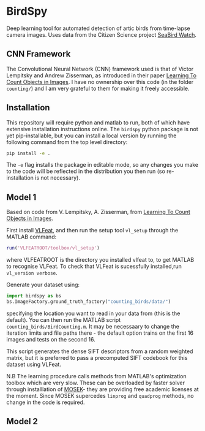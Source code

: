 # BirdSpy

Deep learning tool for automated detection of artic birds from time-lapse camera images. Uses data from the Citizen Science project [SeaBird Watch](https://www.zooniverse.org/projects/penguintom79/seabirdwatch).

## CNN Framework

The Convolutional Neural Network (CNN) framework used is that of Victor Lempitsky and Andrew Zisserman, as introduced in their paper [Learning To Count Objects in Images](http://www.robots.ox.ac.uk/~vgg/research/counting/index.html). I have no ownership over this code (in the folder `counting/`) and I am very grateful to them for making it freely accessible.

## Installation

This repository will require python and matlab to run, both of which have extensive installation instructions online. The `birdspy` python package is not yet pip-installable, but you can install a local version by running the following command from the top level directory:

```bash
pip install -e .
```

The `-e` flag installs the package in editable mode, so any changes you make to the code will be reflected in the distribution you then run (so re-installation is not necessary).

## Model 1

Based on code from V. Lempitsky, A. Zisserman, from [Learning To Count Objects in Images](http://www.robots.ox.ac.uk/~vgg/research/counting/index.html).

First install [VLFeat](https://www.vlfeat.org/), and then run the setup tool `vl_setup` through the MATLAB command:

```matlab
run('VLFEATROOT/toolbox/vl_setup')
```

where VLFEATROOT is the directory you installed vlfeat to, to get MATLAB to recognise VLFeat. To check that VLFeat is sucessfully installed,run `vl_version verbose`.

Generate your dataset using:

```python
import birdspy as bs
bs.ImageFactory.ground_truth_factory("counting_birds/data/")
```

specifying the location you want to read in your data from (this is the default). You can then run the MATLAB script `counting_birds/BirdCounting.m`. It may be necessaary to change the iteration limits and file paths there - the default option trains on the first 16 images and tests on the second 16.

This script generates the dense SIFT descriptors from a random weighted matrix, but it is preferred to pass a precomputed SIFT codebook for this dataset using VLFeat.

N.B The learning procedure calls methods from MATLAB's optimization toolbox which are very slow. These can be overloaded by faster solver through installlation of [MOSEK](www.mosek.com)- they are providing free academic licenses at the moment. Since MOSEK supercedes `linprog` and `quadprog` methods, no change in the code is required.

## Model 2

